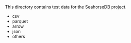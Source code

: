This directory contains test data for the SeahorseDB project.

- csv
- parquet
- arrow
- json
- others